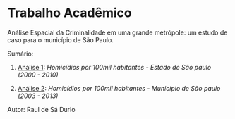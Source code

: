 # Trabalho Acadêmico

Análise Espacial da Criminalidade em uma grande metrópole: um estudo de caso para o município de São Paulo.

Sumário:
1. [Análise 1](https://github.com/rdurl0/meu_projeto/blob/master/An%C3%A1lise_1.pdf): _Homicídios por 100mil habitantes - Estado de São paulo (2000 - 2010)_

2. [Análise 2](https://github.com/rdurl0/meu_projeto/blob/master/An%C3%A1lise_2.pdf): _Homicídios por 100mil habitantes - Município de São paulo (2003 - 2013)_

Autor: Raul de Sá Durlo
